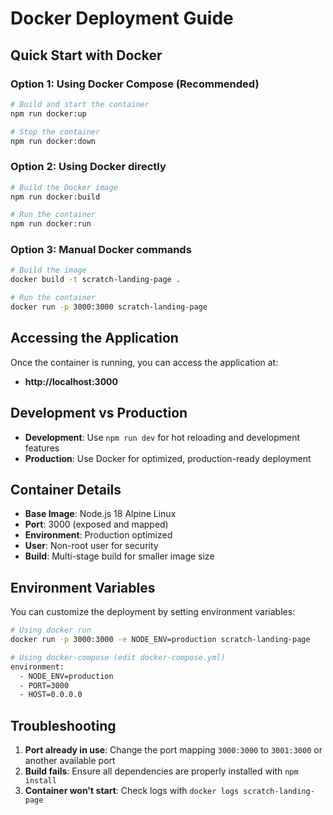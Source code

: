 # Docker Deployment Guide

## Quick Start with Docker

### Option 1: Using Docker Compose (Recommended)

```bash
# Build and start the container
npm run docker:up

# Stop the container
npm run docker:down
```

### Option 2: Using Docker directly

```bash
# Build the Docker image
npm run docker:build

# Run the container
npm run docker:run
```

### Option 3: Manual Docker commands

```bash
# Build the image
docker build -t scratch-landing-page .

# Run the container
docker run -p 3000:3000 scratch-landing-page
```

## Accessing the Application

Once the container is running, you can access the application at:
- **http://localhost:3000**

## Development vs Production

- **Development**: Use `npm run dev` for hot reloading and development features
- **Production**: Use Docker for optimized, production-ready deployment

## Container Details

- **Base Image**: Node.js 18 Alpine Linux
- **Port**: 3000 (exposed and mapped)
- **Environment**: Production optimized
- **User**: Non-root user for security
- **Build**: Multi-stage build for smaller image size

## Environment Variables

You can customize the deployment by setting environment variables:

```bash
# Using docker run
docker run -p 3000:3000 -e NODE_ENV=production scratch-landing-page

# Using docker-compose (edit docker-compose.yml)
environment:
  - NODE_ENV=production
  - PORT=3000
  - HOST=0.0.0.0
```

## Troubleshooting

1. **Port already in use**: Change the port mapping `3000:3000` to `3001:3000` or another available port
2. **Build fails**: Ensure all dependencies are properly installed with `npm install`
3. **Container won't start**: Check logs with `docker logs scratch-landing-page`
